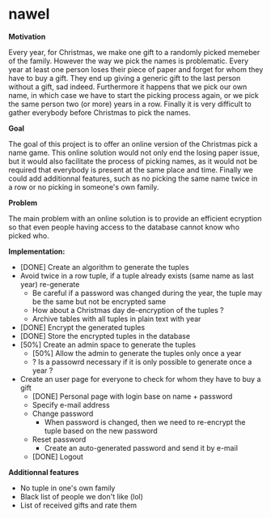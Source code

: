 nawel
=====

**Motivation**

Every year, for Christmas, we make one gift to a randomly picked memeber of the family. However the way we pick the names is problematic. Every year at least one person loses their piece of paper and forget for whom they have to buy a gift. They end up giving a generic gift to the last person without a gift, sad indeed. Furthermore it happens that we pick our own name, in which case we have to start the picking process again, or we pick the same person two (or more) years in a row. Finally it is very difficult to gather everybody before Christmas to pick the names.

**Goal**

The goal of this project is to offer an online version of the Christmas pick a name game. This online solution would not only end the losing paper issue, but it would also facilitate the process of picking names, as it would not be required that everybody is present at the same place and time. Finally we could add additionnal features, such as no picking the same name twice in a row or no picking in someone's own family. 

**Problem**

The main problem with an online solution is to provide an efficient ecryption so that even people having access to the database cannot know who picked who.

**Implementation:**

* [DONE] Create an algorithm to generate the tuples
* Avoid twice in a row tuple, if a tuple already exists (same name as last year) re-generate
  * Be careful if a password was changed during the year, the tuple may be the same but not be encrypted same
  * How about a Christmas day de-encryption of the tuples ?
  * Archive tables with all tuples in plain text with year
* [DONE] Encrypt the generated tuples
* [DONE] Store the encrypted tuples in the database
* [50%] Create an admin space to generate the tuples
  * [50%] Allow the admin to generate the tuples only once a year
  * ? Is a passowrd necessary if it is only possible to generate once a year ?
* Create an user page for everyone to check for whom they have to buy a gift
  * [DONE] Personal page with login base on name + password
  * Specify e-mail address
  * Change password
    * When password is changed, then we need to re-encrypt the tuple based on the new password
  * Reset password
    * Create an auto-generated password and send it by e-mail
  * [DONE] Logout

**Additionnal features**
* No tuple in one's own family
* Black list of people we don't like (lol)
* List of received gifts and rate them
